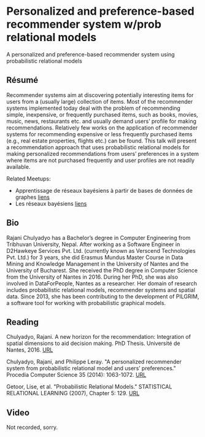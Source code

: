 # Personalized and preference-based recommender system w/prob relational models

A personalized and preference-based recommender system using probabilistic relational models

## Résumé

Recommender systems aim at discovering potentially interesting items
for users from a (usually large) collection of items. Most of the
recommender systems implemented today deal with the problem of
recommending simple, inexpensive, or frequently purchased items, such
as books, movies, music, news, restaurants etc. and usually demand
users’ profile for making recommendations. Relatively few works on the
application of recommender systems for recommending expensive or less
frequently purchased items (e.g., real estate properties, flights
etc.) can be found. This talk will present a recommendation approach
that uses probabilistic relational models for making personalized
recommendations from users’ preferences in a system where items are
not purchased frequently and user profiles are not readily
available.

Related Meetups:
* Apprentissage de réseaux bayésiens à partir de bases de données de
graphes [liens](https://www.meetup.com/Nantes-Machine-Learning-Meetup/events/225705900/)
* Les réseaux bayésiens [liens](https://www.meetup.com/Nantes-Machine-Learning-Meetup/events/221520093/)

## Bio

Rajani Chulyadyo has a Bachelor’s degree in Computer Engineering from Tribhuvan University, Nepal. After working as a Software Engineer in D2Hawkeye Services Pvt. Ltd. (currently known as Verscend Technologies Pvt. Ltd.) for 3 years, she did Erasmus Mundus Master Course in Data Mining and Knowledge Management in the University of Nantes and the University of Bucharest. She received the PhD degree in Computer Science from the University of Nantes in 2016. During her PhD, she was also involved in DataForPeople, Nantes as a researcher. Her domain of research includes probabilistic relational models, recommender systems and spatial data. Since 2013, she has been contributing to the development of PILGRIM, a software tool for working with probabilistic graphical models.

## Reading

Chulyadyo, Rajani. A new horizon for the recommendation: Integration of spatial dimensions to aid decision making. PhD Thesis. Université de Nantes, 2016. [URL](https://tel.archives-ouvertes.fr/tel-01422348/document)

Chulyadyo, Rajani, and Philippe Leray. "A personalized recommender system from probabilistic relational model and users’ preferences." Procedia Computer Science 35 (2014): 1063-1072. [URL](http://www.sciencedirect.com/science/article/pii/S1877050914011582)

Getoor, Lise, et al. "Probabilistic Relational Models." STATISTICAL RELATIONAL LEARNING (2007), Chapter 5: 129. [URL](https://www.cs.umd.edu/class/spring2008/cmsc828g/Papers/srlbook-ch5.pdf)

## Video

Not recorded, sorry.
